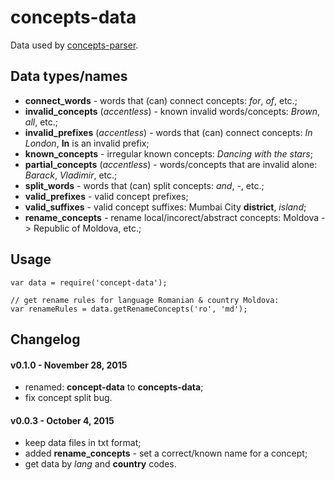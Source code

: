 # concepts-data

Data used by [concepts-parser](https://github.com/entitizer/concepts-parser-js).

## Data types/names

- **connect_words** - words that (can) connect concepts: *for*, *of*, etc.;
- **invalid_concepts** (*accentless*) - known invalid words/concepts: *Brown*, *all*, etc.;
- **invalid_prefixes** (*accentless*) - words that (can) connect concepts: *In London*, **In** is an invalid prefix;
- **known_concepts** - irregular known concepts: *Dancing with the stars*;
- **partial_concepts** (*accentless*) - words/concepts that are invalid alone: *Barack*, *Vladimir*, etc.;
- **split_words** - words that (can) split concepts: *and*, *-*, etc.;
- **valid_prefixes** - valid concept prefixes;
- **valid_suffixes** - valid concept suffixes: Mumbai City **district**, *island*;
- **rename_concepts** - rename local/incorect/abstract concepts: Moldova -> Republic of Moldova, etc.;

## Usage

```
var data = require('concept-data');

// get rename rules for language Romanian & country Moldova:
var renameRules = data.getRenameConcepts('ro', 'md');
```

## Changelog

#### v0.1.0 - November 28, 2015

- renamed: **concept-data** to **concepts-data**;
- fix concept split bug.

#### v0.0.3 - October 4, 2015

- keep data files in txt format;
- added **rename_concepts** - set a correct/known name for a concept;
- get data by *lang* and **country** codes.

